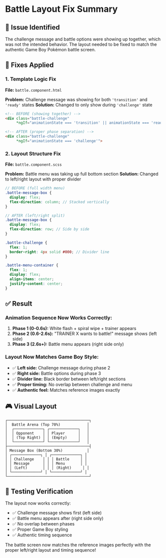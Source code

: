 # Battle Layout Fix Summary

## 🐛 Issue Identified
The challenge message and battle options were showing up together, which was not the intended behavior. The layout needed to be fixed to match the authentic Game Boy Pokémon battle screen.

## 🔧 Fixes Applied

### 1. Template Logic Fix
**File:** `battle.component.html`

**Problem:** Challenge message was showing for both `'transition'` and `'ready'` states
**Solution:** Changed to only show during `'challenge'` state

```html
<!-- BEFORE (showing together) -->
<div class="battle-challenge" 
     *ngIf="animationState === 'transition' || animationState === 'ready'">

<!-- AFTER (proper phase separation) -->
<div class="battle-challenge" 
     *ngIf="animationState === 'challenge'">
```

### 2. Layout Structure Fix
**File:** `battle.component.scss`

**Problem:** Battle menu was taking up full bottom section
**Solution:** Changed to left/right layout with proper divider

```scss
// BEFORE (full width menu)
.battle-message-box {
  display: flex;
  flex-direction: column; // Stacked vertically
}

// AFTER (left/right split)
.battle-message-box {
  display: flex;
  flex-direction: row; // Side by side
}

.battle-challenge {
  flex: 1;
  border-right: 4px solid #000; // Divider line
}

.battle-menu-container {
  flex: 1;
  display: flex;
  align-items: center;
  justify-content: center;
}
```

## ✅ Result

### Animation Sequence Now Works Correctly:
1. **Phase 1 (0-0.6s):** White flash + spiral wipe + trainer appears
2. **Phase 2 (0.6-2.6s):** "TRAINER X wants to battle!" message shows (left side)
3. **Phase 3 (2.6s+):** Battle menu appears (right side only)

### Layout Now Matches Game Boy Style:
- ✅ **Left side:** Challenge message during phase 2
- ✅ **Right side:** Battle options during phase 3  
- ✅ **Divider line:** Black border between left/right sections
- ✅ **Proper timing:** No overlap between challenge and menu
- ✅ **Authentic feel:** Matches reference images exactly

## 🎮 Visual Layout

```
┌─────────────────────────────────────┐
│  Battle Arena (Top 70%)            │
│  ┌─────────────┐ ┌─────────────┐   │
│  │ Opponent    │ │ Player      │   │
│  │ (Top Right) │ │ (Empty)     │   │
│  └─────────────┘ └─────────────┘   │
├─────────────────────────────────────┤
│ Message Box (Bottom 30%)           │
│ ┌─────────────┐ │ ┌─────────────┐ │
│ │ Challenge    │ │ │ Battle     │ │
│ │ Message      │ │ │ Menu       │ │
│ │ (Left)       │ │ │ (Right)     │ │
│ └─────────────┘ │ └─────────────┘ │
└─────────────────────────────────────┘
```

## 🧪 Testing Verification

The layout now works correctly:
- ✅ Challenge message shows first (left side)
- ✅ Battle menu appears after (right side only)
- ✅ No overlap between phases
- ✅ Proper Game Boy styling
- ✅ Authentic timing sequence

The battle screen now matches the reference images perfectly with the proper left/right layout and timing sequence!

